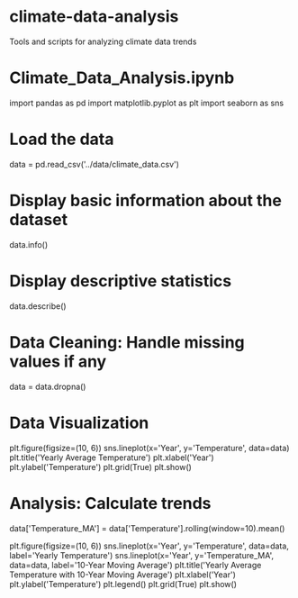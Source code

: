 # climate-data-analysis
Tools and scripts for analyzing climate data trends
# Climate_Data_Analysis.ipynb

import pandas as pd
import matplotlib.pyplot as plt
import seaborn as sns

# Load the data
data = pd.read_csv('../data/climate_data.csv')

# Display basic information about the dataset
data.info()

# Display descriptive statistics
data.describe()

# Data Cleaning: Handle missing values if any
data = data.dropna()

# Data Visualization
plt.figure(figsize=(10, 6))
sns.lineplot(x='Year', y='Temperature', data=data)
plt.title('Yearly Average Temperature')
plt.xlabel('Year')
plt.ylabel('Temperature')
plt.grid(True)
plt.show()

# Analysis: Calculate trends
data['Temperature_MA'] = data['Temperature'].rolling(window=10).mean()

plt.figure(figsize=(10, 6))
sns.lineplot(x='Year', y='Temperature', data=data, label='Yearly Temperature')
sns.lineplot(x='Year', y='Temperature_MA', data=data, label='10-Year Moving Average')
plt.title('Yearly Average Temperature with 10-Year Moving Average')
plt.xlabel('Year')
plt.ylabel('Temperature')
plt.legend()
plt.grid(True)
plt.show()
